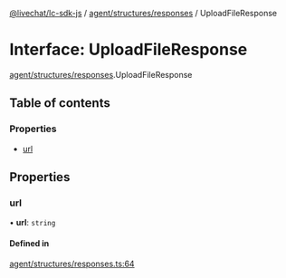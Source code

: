 [@livechat/lc-sdk-js](../README.md) / [agent/structures/responses](../modules/agent_structures_responses.md) / UploadFileResponse

# Interface: UploadFileResponse

[agent/structures/responses](../modules/agent_structures_responses.md).UploadFileResponse

## Table of contents

### Properties

- [url](agent_structures_responses.UploadFileResponse.md#url)

## Properties

### url

• **url**: `string`

#### Defined in

[agent/structures/responses.ts:64](https://github.com/livechat/lc-sdk-js/blob/25e113d/src/agent/structures/responses.ts#L64)
